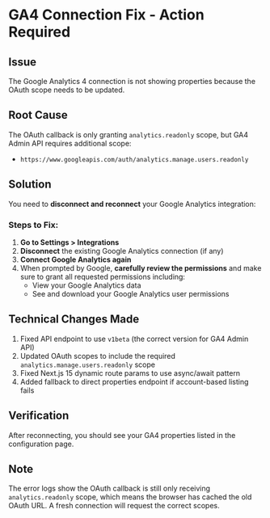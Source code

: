 # GA4 Connection Fix - Action Required

## Issue

The Google Analytics 4 connection is not showing properties because the OAuth scope needs to be updated.

## Root Cause

The OAuth callback is only granting `analytics.readonly` scope, but GA4 Admin API requires additional scope:

- `https://www.googleapis.com/auth/analytics.manage.users.readonly`

## Solution

You need to **disconnect and reconnect** your Google Analytics integration:

### Steps to Fix:

1. **Go to Settings > Integrations**
2. **Disconnect** the existing Google Analytics connection (if any)
3. **Connect Google Analytics again**
4. When prompted by Google, **carefully review the permissions** and make sure to grant all requested permissions including:
   - View your Google Analytics data
   - See and download your Google Analytics user permissions

## Technical Changes Made

1. Fixed API endpoint to use `v1beta` (the correct version for GA4 Admin API)
2. Updated OAuth scopes to include the required `analytics.manage.users.readonly` scope
3. Fixed Next.js 15 dynamic route params to use async/await pattern
4. Added fallback to direct properties endpoint if account-based listing fails

## Verification

After reconnecting, you should see your GA4 properties listed in the configuration page.

## Note

The error logs show the OAuth callback is still only receiving `analytics.readonly` scope, which means the browser has cached the old OAuth URL. A fresh connection will request the correct scopes.
